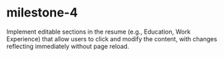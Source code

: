 # milestone-4
Implement editable sections in the resume (e.g., Education, Work Experience) that allow users to click and modify the content, with changes reflecting immediately without page reload.
